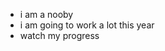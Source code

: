 - i am a nooby 
- i am going to work a lot this year
- watch my progress
<!---
jangrotino/jangrotino is a ✨ special ✨ repository because its `README.md` (this file) appears on your GitHub profile.
You can click the Preview link to take a look at your changes.
--->
